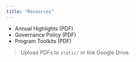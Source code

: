 ```yaml
---
title: "Resources"
---
```


- Annual Highlights (PDF)  
- Governance Policy (PDF)  
- Program Toolkits (PDF)

> Upload PDFs to `static/` or link Google Drive.
